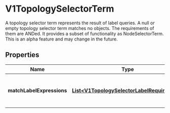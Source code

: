 

# V1TopologySelectorTerm

A topology selector term represents the result of label queries. A null or empty topology selector term matches no objects. The requirements of them are ANDed. It provides a subset of functionality as NodeSelectorTerm. This is an alpha feature and may change in the future.

## Properties

| Name | Type | Description | Notes |
|------------ | ------------- | ------------- | -------------|
|**matchLabelExpressions** | [**List&lt;V1TopologySelectorLabelRequirement&gt;**](V1TopologySelectorLabelRequirement.md) | A list of topology selector requirements by labels. |  [optional] |



